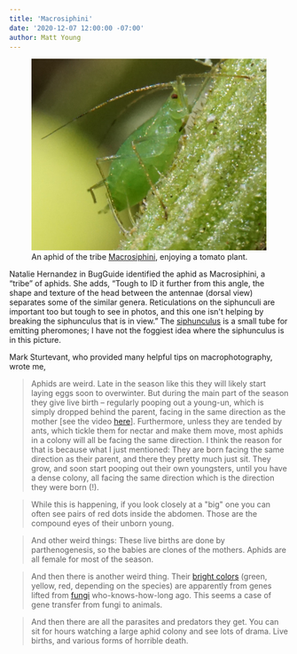 ```yaml
---
title: 'Macrosiphini'
date: '2020-12-07 12:00:00 -07:00'
author: Matt Young
---
```

<figure>
<img src="/uploads/2020/DSC03667_Aphid_Crop_600_2.jpg" alt="Aphid"/>
<figcaption>An aphid of the tribe <a href="https://bugguide.net/node/view/359390/bgpage">Macrosiphini</a>, enjoying a tomato plant.
</figcaption>
</figure>

Natalie Hernandez in BugGuide identified the aphid as Macrosiphini, a “tribe” of aphids. She adds, “Tough to ID it further from this angle, the shape and texture of the head between the antennae (dorsal view) separates some of the similar genera. Reticulations on the siphunculi are important too but tough to see in photos, and this one isn't helping by breaking the siphunculus that is in view.” The [siphunculus](http://aphid.aphidnet.org/siphunculus.php) is a small tube for emitting pheromones; I have not the foggiest idea where the siphunculus is in this picture. 

Mark Sturtevant, who provided many helpful tips on macrophotography, wrote me, 

<!--more-->

>Aphids are weird. Late in the season like this they will likely start laying eggs soon to overwinter. But during the main part of the season they give live birth &ndash; regularly pooping out a young-un, which is simply dropped behind the parent, facing in the same direction as the mother [see the video [here](https://www.youtube.com/watch?v=hEoo-6InDA8)]. Furthermore, unless they are tended by ants, which tickle them for nectar and make them move, most aphids in a colony will all be facing the same direction. I think the reason for that is because what I just mentioned: They are born facing the same direction as their parent, and there they pretty much just sit. They grow, and soon start pooping out their own youngsters, until you have a dense colony, all facing the same direction which is the direction they were born (!). 

>While this is happening, if you look closely at a "big" one you can often see pairs of red dots inside the abdomen. Those are the compound eyes of their unborn young. 

>And other weird things: These live births are done by parthenogenesis, so the babies are clones of the mothers. Aphids are all female for most of the season. 

>And then there is another weird thing. Their [bright colors](https://www.nature.com/news/photosynthesis-like-process-found-in-insects-1.11214) (green, yellow, red, depending on the species) are apparently from genes lifted from [fungi](https://www.nsf.gov/news/news_summ.jsp?cntn_id=116842) who-knows-how-long ago. This seems a case of gene transfer from fungi to animals. 

>And then there are all the parasites and predators they get. You can sit for hours watching a large aphid colony and see lots of drama. Live births, and various forms of horrible death.
